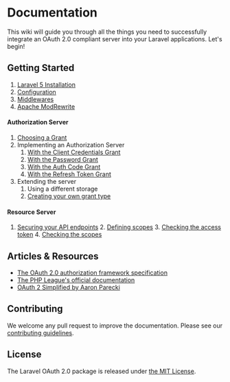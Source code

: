 # Documentation

This wiki will guide you through all the things you need to successfully integrate an OAuth 2.0 compliant server into your Laravel applications. Let's begin!

## Getting Started

1. [Laravel 5 Installation](getting-started/laravel-5.md)
2. [Configuration](getting-started/config.md)
3. [Middlewares](getting-started/middlewares.md)
4. [Apache ModRewrite](getting-started/apache.md)

#### Authorization Server

1. [Choosing a Grant](authorization-server/choosing-grant.md)
2. Implementing an Authorization Server
    1. [With the Client Credentials Grant](authorization-server/client-credentials.md)
    2. [With the Password Grant](authorization-server/password.md)
    3. [With the Auth Code Grant](authorization-server/auth-code.md)
    4. [With the Refresh Token Grant](authorization-server/refresh-token.md)
3. Extending the server
    1. Using a different storage
    2. [Creating your own grant type](authorization-server/custom.md)

#### Resource Server

1. [Securing your API endpoints](resource-server/securing-endpoints.md)
    2. [Defining scopes](resource-server/securing-endpoints.md#defining-scopes)
    3. [Checking the access token](resource-server/securing-endpoints.md#checking-the-access-token)
    4. [Checking the scopes](resource-server/securing-endpoints.md#checking-the-scopes)

## Articles & Resources

- [The OAuth 2.0 authorization framework specification](https://tools.ietf.org/html/rfc6749)
- [The PHP League's official documentation](http://oauth2.thephpleague.com)
- [OAuth 2 Simplified by Aaron Parecki](https://aaronparecki.com/articles/2012/07/29/1/oauth2-simplified)

## Contributing

We welcome any pull request to improve the documentation. Please see our [contributing guidelines](../CONTRIBUTING.md).

## License

The Laravel OAuth 2.0 package is released under [the MIT License](../LICENSE).
